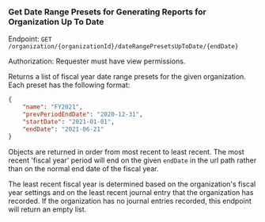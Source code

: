 ### Get Date Range Presets for Generating Reports for Organization Up To Date

Endpoint: `GET /organization/{organizationId}/dateRangePresetsUpToDate/{endDate}`

Authorization: Requester must have view permissions.

Returns a list of fiscal year date range presets for the given organization. Each preset has the following format: 
```json
{
	"name": "FY2021",
	"prevPeriodEndDate": "2020-12-31",
	"startDate": "2021-01-01",
	"endDate": "2021-06-21"
}
```

Objects are returned in order from most recent to least recent. The most recent 'fiscal year' period will end on the given `endDate` in the url path rather than on the normal end date of the fiscal year. 

The least recent fiscal year is determined based on the organization's fiscal year settings and on the least recent journal entry that the organization has recorded. If the organization has no journal entries recorded, this endpoint will return an empty list.
